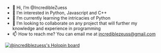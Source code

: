 - 👋 Hi, I’m @IncredibleZuess
- 👀 I’m interested in Python, Javascript and C++
- 🌱 I’m currently learning the intricacies of Python  
- 💞️ I’m looking to collaborate on any project that will further my knowledge and experience in programming
- 📫 How to reach me? You can email me at incrediblezeuss@gmail.com

[![@incrediblezuess's Holopin board](https://holopin.io/api/user/board?user=incrediblezuess)](https://holopin.io/@incrediblezuess)

<!---
IncredibleZuess/IncredibleZuess is a ✨ special ✨ repository because its `README.md` (this file) appears on your GitHub profile.
You can click the Preview link to take a look at your changes.
--->
